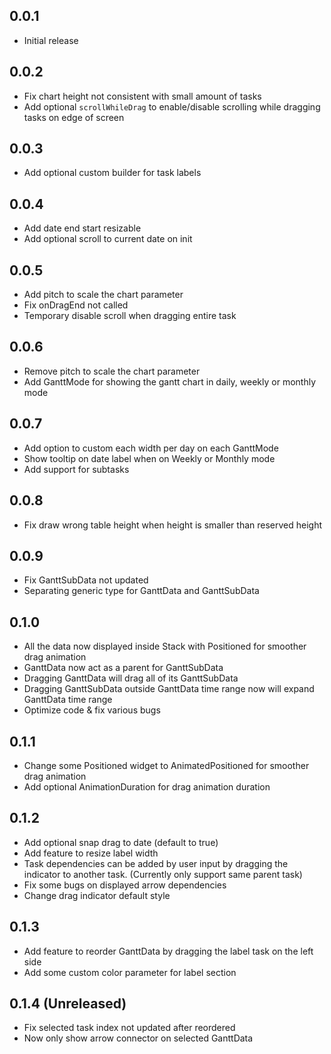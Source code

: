 ## 0.0.1

* Initial release

## 0.0.2

* Fix chart height not consistent with small amount of tasks
* Add optional `scrollWhileDrag` to enable/disable scrolling while dragging tasks on edge of screen

## 0.0.3

* Add optional custom builder for task labels

## 0.0.4

* Add date end start resizable
* Add optional scroll to current date on init

## 0.0.5

* Add pitch to scale the chart parameter
* Fix onDragEnd not called
* Temporary disable scroll when dragging entire task

## 0.0.6

* Remove pitch to scale the chart parameter
* Add GanttMode for showing the gantt chart in daily, weekly or monthly mode

## 0.0.7

* Add option to custom each width per day on each GanttMode
* Show tooltip on date label when on Weekly or Monthly mode
* Add support for subtasks

## 0.0.8

* Fix draw wrong table height when height is smaller than reserved height

## 0.0.9

* Fix GanttSubData not updated
* Separating generic type for GanttData and GanttSubData

## 0.1.0

* All the data now displayed inside Stack with Positioned for smoother drag animation
* GanttData now act as a parent for GanttSubData
* Dragging GanttData will drag all of its GanttSubData
* Dragging GanttSubData outside GanttData time range now will expand GanttData time range
* Optimize code & fix various bugs

## 0.1.1

* Change some Positioned widget to AnimatedPositioned for smoother drag animation
* Add optional AnimationDuration for drag animation duration

## 0.1.2

* Add optional snap drag to date (default to true)
* Add feature to resize label width
* Task dependencies can be added by user input by dragging the indicator to another task. (Currently only support same parent task)
* Fix some bugs on displayed arrow dependencies
* Change drag indicator default style

## 0.1.3

* Add feature to reorder GanttData by dragging the label task on the left side
* Add some custom color parameter for label section

## 0.1.4 (Unreleased)

* Fix selected task index not updated after reordered
* Now only show arrow connector on selected GanttData
